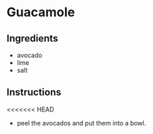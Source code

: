 # Guacamole
## Ingredients
* avocado
* lime
* salt
## Instructions
<<<<<<< HEAD
* peel the avocados and put them into a bowl.

